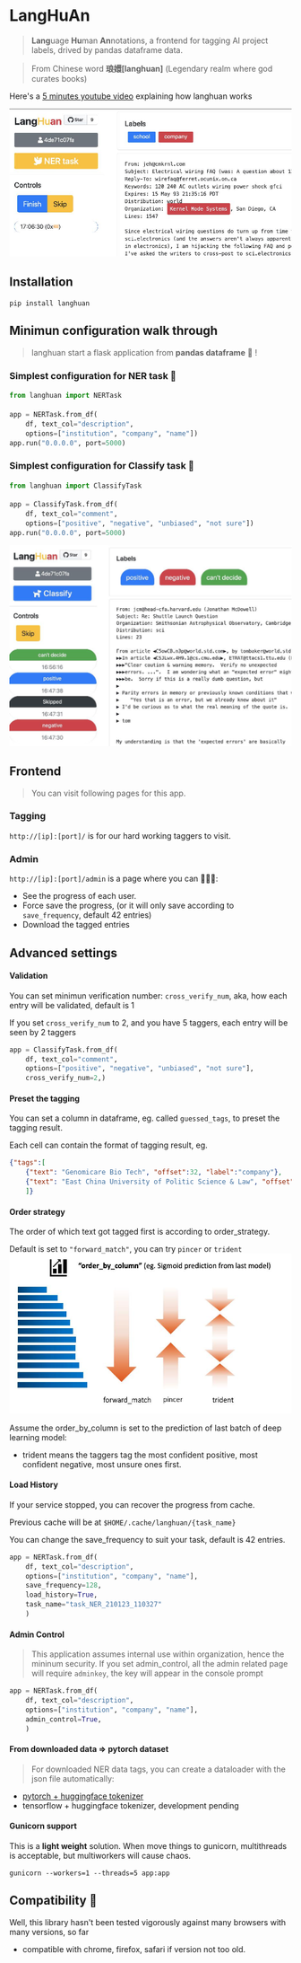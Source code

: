 # LangHuAn
> **Lang**uage **Hu**man **An**notations, a frontend for tagging AI project labels, drived by pandas dataframe data.

> From Chinese word **琅嬛[langhuan]** (Legendary realm where god curates books)

Here's a [5 minutes youtube video](https://www.youtube.com/watch?v=Nwh6roiX_9I) explaining how langhuan works

[![Introduction Video](https://raw.githubusercontent.com/raynardj/langhuan/main/docs/imgs/ner1.jpg)](https://www.youtube.com/watch?v=Nwh6roiX_9I)

## Installation
```shell
pip install langhuan
```

## Minimun configuration walk through
> langhuan start a flask application from **pandas dataframe** 🐼 !

### Simplest configuration for **NER** task 🚀

```python
from langhuan import NERTask

app = NERTask.from_df(
    df, text_col="description",
    options=["institution", "company", "name"])
app.run("0.0.0.0", port=5000)
```

### Simplest configuration for **Classify** task 🚀
```python
from langhuan import ClassifyTask

app = ClassifyTask.from_df(
    df, text_col="comment",
    options=["positive", "negative", "unbiased", "not sure"])
app.run("0.0.0.0", port=5000)
```
![classification image](https://raw.githubusercontent.com/raynardj/langhuan/main/docs/imgs/classify1.jpg)

## Frontend
> You can visit following pages for this app.

### Tagging
```http://[ip]:[port]/``` is for our hard working taggers to visit.

### Admin
```http://[ip]:[port]/admin``` is a page where you can 👮🏽‍♂️:
* See the progress of each user.
* Force save the progress, (or it will only save according to ```save_frequency```, default 42 entries)
* Download the tagged entries

## Advanced settings
#### Validation
You can set minimun verification number: ```cross_verify_num```, aka, how each entry will be validated, default is 1

If you set ```cross_verify_num``` to 2, and you have 5 taggers, each entry will be seen by 2 taggers

```python
app = ClassifyTask.from_df(
    df, text_col="comment",
    options=["positive", "negative", "unbiased", "not sure"],
    cross_verify_num=2,)
```

#### Preset the tagging
You can set a column in dataframe, eg. called ```guessed_tags```, to preset the tagging result.

Each cell can contain the format of tagging result, eg. 
```json
{"tags":[
    {"text": "Genomicare Bio Tech", "offset":32, "label":"company"},
    {"text": "East China University of Politic Science & Law", "offset":96, "label":"company"},
    ]}
```

#### Order strategy
The order of which text got tagged first is according to order_strategy.

Default is set to ```"forward_match"```, you can try ```pincer``` or ```trident```
![order strategies](https://raw.githubusercontent.com/raynardj/langhuan/main/docs/imgs/strategies.jpg)

Assume the order_by_column is set to the prediction of last batch of deep learning model:
- trident means the taggers tag the most confident positive, most confident negative, most unsure ones first.

#### Load History
If your service stopped, you can recover the progress from cache.

Previous cache will be at ```$HOME/.cache/langhuan/{task_name}```

You can change the save_frequency to suit your task, default is 42 entries.

```python
app = NERTask.from_df(
    df, text_col="description",
    options=["institution", "company", "name"],
    save_frequency=128,
    load_history=True,
    task_name="task_NER_210123_110327"
    )
```

#### Admin Control
> This application assumes internal use within organization, hence the mininum security. If you set admin_control, all the admin related page will require ```adminkey```, the key will appear in the console prompt

```python
app = NERTask.from_df(
    df, text_col="description",
    options=["institution", "company", "name"],
    admin_control=True,
    )
```

#### From downloaded data => pytorch dataset
> For downloaded NER data tags, you can create a dataloader with the json file automatically:
* [pytorch + huggingface tokenizer](https://raynardj.github.io/langhuan/docs/loader)
* tensorflow + huggingface tokenizer, development pending

#### Gunicorn support
This is a **light weight** solution. When move things to gunicorn, multithreads is acceptable, but multiworkers will cause chaos.

```shell
gunicorn --workers=1 --threads=5 app:app
```

## Compatibility 💍
Well, this library hasn't been tested vigorously against many browsers with many versions, so far
* compatible with chrome, firefox, safari if version not too old.